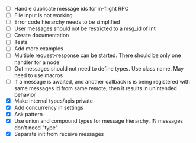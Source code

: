 - [ ] Handle duplicate message ids for in-flight RPC
- [ ] File input is not working
- [ ] Error code hierarchy needs to be simplified
- [ ] User messages should not be restricted to a msg_id of Int
- [ ] Create documentation
- [ ] Tests
- [ ] Add more examples
- [ ] Multiple request-response can be started. There should be only one handler for a node
- [ ] Out messages should not need to define types. Use class name. May need to use macros
- [ ] If a message is awaited, and another callback is is being registered with same messages id from same remote, then it results in unintended behavior
- [X] Make internal  types/apis private
- [X] Add concurrency in settings
- [X] Ask pattern
- [X] Use union and compound types for message hierarchy. IN messages don't need "type"
- [X] Separate init from receive messages
